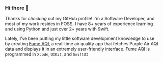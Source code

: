 ### Hi there 👋

Thanks for _checking_ out my GitHub profile! I'm a Software Developer, and most of my work resides in FOSS. I have 8+ years of experience learning and using Python and just over 2+ years with Swift.

Lately, I've been putting my little software development knowledge to use by creating [Fume AQI](https://fumeaqi.page.link/AppStore), a real-time air quality app that fetches Purple Air AQI data and displays it in an extremely user-friendly interface. Fume AQI is programmed in `Xcode`, `UIKit`, and `SwiftUI`
